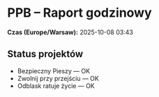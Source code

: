 # PPB – Raport godzinowy
**Czas (Europe/Warsaw):** 2025-10-08 03:43

## Status projektów
- Bezpieczny Pieszy — OK
- Zwolnij przy przejściu — OK
- Odblask ratuje życie — OK

